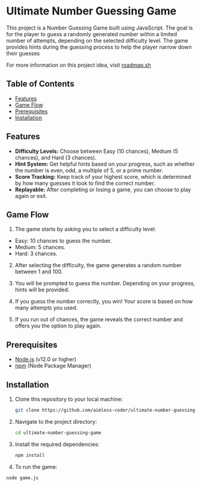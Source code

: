 # Ultimate Number Guessing Game

This project is a Number Guessing Game built using JavaScript. The goal is for the player to guess a randomly generated number within a limited number of attempts, depending on the selected difficulty level. The game provides hints during the guessing process to help the player narrow down their guesses

For more information on this project idea, visit [roadmap.sh](https://roadmap.sh/projects/number-guessing-game)

## Table of Contents

- [Features](#features)
- [Game Flow](#game-flow)
- [Prerequisites](#prerequisites)
- [Installation](#installation)

## Features

- **Difficulty Levels:** Choose between Easy (10 chances), Medium (5 chances), and Hard (3 chances).
- **Hint System:** Get helpful hints based on your progress, such as whether the number is even, odd, a multiple of 5, or a prime number.
- **Score Tracking:** Keep track of your highest score, which is determined by how many guesses it took to find the correct number.
- **Replayable:** After completing or losing a game, you can choose to play again or exit.

## Game Flow

1. The game starts by asking you to select a difficulty level:

- Easy: 10 chances to guess the number.
- Medium: 5 chances.
- Hard: 3 chances.

2. After selecting the difficulty, the game generates a random number between 1 and 100.

3. You will be prompted to guess the number. Depending on your progress, hints will be provided.

4. If you guess the number correctly, you win! Your score is based on how many attempts you used.

5. If you run out of chances, the game reveals the correct number and offers you the option to play again.

## Prerequisites


- [Node.js](https://nodejs.org/) (v12.0 or higher)
- [npm](https://www.npmjs.com/) (Node Package Manager)

## Installation

1. Clone this repository to your local machine:

    ```sh
    git clone https://github.com/aimless-coder/ultimate-number-guessing-game.git
    ```

2. Navigate to the project directory:

    ```sh
    cd ultimate-number-guessing-game
    ```

3. Install the required dependencies:

    ```sh
    npm install
    ```

4. To run the game:

```sh
node game.js
```
    